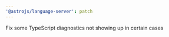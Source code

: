 ```yaml
---
'@astrojs/language-server': patch
---
```


Fix some TypeScript diagnostics not showing up in certain cases

